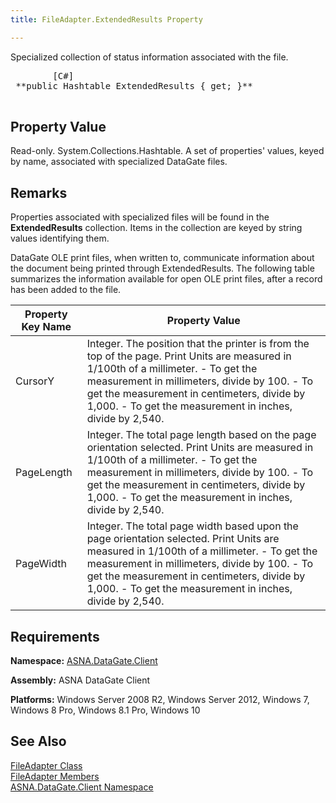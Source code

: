 ```yaml
---
title: FileAdapter.ExtendedResults Property

---
```


Specialized collection of status information associated with the file.
<pre class="syntax">
        <span class="lang">[C#]</span>
 **public Hashtable ExtendedResults { get; }** 
      </pre>


## Property Value

Read-only. System.Collections.Hashtable. A set of properties' values, keyed by name, associated with specialized DataGate files. 
## Remarks

Properties associated with specialized files will be found in the **ExtendedResults** collection. Items in the collection are keyed by string values identifying them.

DataGate OLE print files, when written to, communicate information about the document being printed through ExtendedResults. The following table summarizes the information available for open OLE print files, after a record has been added to the file.
<br />



| Property Key Name | Property Value |
| ---- | ---- |
| CursorY | Integer. The position that the printer is from the top of the page. Print Units are measured in 1/100th of a millimeter.  - To get the measurement in millimeters, divide by 100. - To get the measurement in centimeters, divide by 1,000. - To get the measurement in inches, divide by 2,540. |
| PageLength | Integer. The total page length based on the page orientation selected. Print Units are measured in 1/100th of a millimeter.  - To get the measurement in millimeters, divide by 100. - To get the measurement in centimeters, divide by 1,000. - To get the measurement in inches, divide by 2,540. |
| PageWidth | Integer. The total page width based upon the page orientation selected. Print Units are measured in 1/100th of a millimeter.  - To get the measurement in millimeters, divide by 100. - To get the measurement in centimeters, divide by 1,000. - To get the measurement in inches, divide by 2,540. |



## Requirements

**Namespace:** [ASNA.DataGate.Client](datagate-client-namespace.html) 

**Assembly:** ASNA DataGate Client

**Platforms:** Windows Server 2008 R2, Windows Server 2012, Windows 7, Windows 8 Pro, Windows 8.1 Pro, Windows 10
## See Also


[FileAdapter Class](file-adapter-class.html)
      <br />
[FileAdapter Members](file-adapter-members.html)
      <br />
[ASNA.DataGate.Client Namespace](datagate-client-namespace.html)


